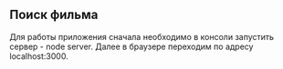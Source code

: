 ## Поиск фильма ##
Для работы приложения сначала необходимо в консоли запустить сервер - node server. Далее в браузере переходим по адресу localhost:3000.